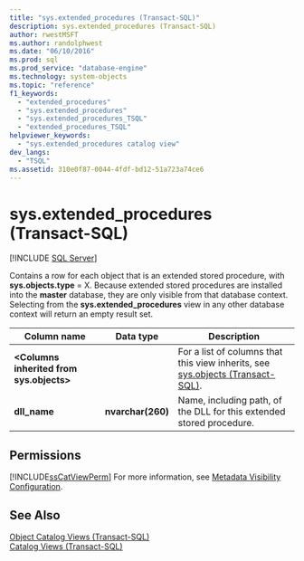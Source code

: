 ```yaml
---
title: "sys.extended_procedures (Transact-SQL)"
description: sys.extended_procedures (Transact-SQL)
author: rwestMSFT
ms.author: randolphwest
ms.date: "06/10/2016"
ms.prod: sql
ms.prod_service: "database-engine"
ms.technology: system-objects
ms.topic: "reference"
f1_keywords:
  - "extended_procedures"
  - "sys.extended_procedures"
  - "sys.extended_procedures_TSQL"
  - "extended_procedures_TSQL"
helpviewer_keywords:
  - "sys.extended_procedures catalog view"
dev_langs:
  - "TSQL"
ms.assetid: 310e0f87-0044-4fdf-bd12-51a723a74ce6
---
```

# sys.extended_procedures (Transact-SQL)
[!INCLUDE [SQL Server](../../includes/applies-to-version/sqlserver.md)]

  Contains a row for each object that is an extended stored procedure, with **sys.objects.type** = X. Because extended stored procedures are installed into the **master** database, they are only visible from that database context. Selecting from the **sys.extended_procedures** view in any other database context will return an empty result set.  

  
|Column name|Data type|Description|  
|-----------------|---------------|-----------------|  
|**\<Columns inherited from sys.objects>**||For a list of columns that this view inherits, see [sys.objects &#40;Transact-SQL&#41;](../../relational-databases/system-catalog-views/sys-objects-transact-sql.md).|  
|**dll_name**|**nvarchar(260)**|Name, including path, of the DLL for this extended stored procedure.|  
  
## Permissions  
 [!INCLUDE[ssCatViewPerm](../../includes/sscatviewperm-md.md)] For more information, see [Metadata Visibility Configuration](../../relational-databases/security/metadata-visibility-configuration.md).  
  
## See Also  
 [Object Catalog Views &#40;Transact-SQL&#41;](../../relational-databases/system-catalog-views/object-catalog-views-transact-sql.md)   
 [Catalog Views &#40;Transact-SQL&#41;](../../relational-databases/system-catalog-views/catalog-views-transact-sql.md)  
  
  
